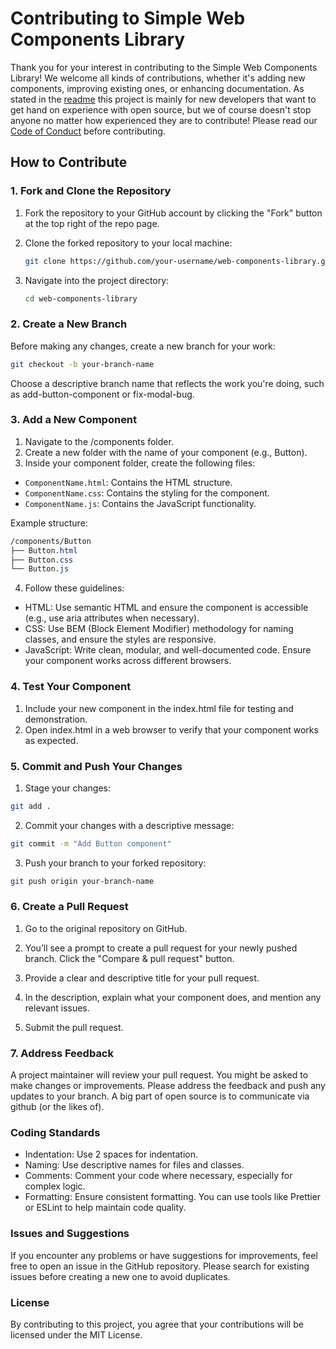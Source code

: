 # Contributing to Simple Web Components Library

Thank you for your interest in contributing to the Simple Web Components Library! We welcome all kinds of contributions, whether it's adding new components, improving existing ones, or enhancing documentation. As stated in the [readme](readme.md) this project is mainly for new developers that want to get hand on experience with open source, but we of course doesn't stop anyone no matter how experienced they are to contribute! Please read our [Code of Conduct](CODE-OF-CONDUCT.md) before contributing.

## How to Contribute

### 1. Fork and Clone the Repository

1. Fork the repository to your GitHub account by clicking the "Fork" button at the top right of the repo page.
2. Clone the forked repository to your local machine:

    ```bash
    git clone https://github.com/your-username/web-components-library.git
    ```

3. Navigate into the project directory:

    ```bash
    cd web-components-library
    ```

### 2. Create a New Branch

Before making any changes, create a new branch for your work:

```bash
git checkout -b your-branch-name
```

Choose a descriptive branch name that reflects the work you're doing, such as add-button-component or fix-modal-bug.

### 3. Add a New Component

1. Navigate to the /components folder.
2. Create a new folder with the name of your component (e.g., Button).
3. Inside your component folder, create the following files:
- `ComponentName.html`: Contains the HTML structure.
- `ComponentName.css`: Contains the styling for the component.
- `ComponentName.js`: Contains the JavaScript functionality.

Example structure:
```css
/components/Button
├── Button.html
├── Button.css
└── Button.js
```

4. Follow these guidelines:
- HTML: Use semantic HTML and ensure the component is accessible (e.g., use aria attributes when necessary).
- CSS: Use BEM (Block Element Modifier) methodology for naming classes, and ensure the styles are responsive.
- JavaScript: Write clean, modular, and well-documented code. Ensure your component works across different browsers.

### 4. Test Your Component

1. Include your new component in the index.html file for testing and demonstration.
2. Open index.html in a web browser to verify that your component works as expected.

### 5. Commit and Push Your Changes

1. Stage your changes:

```bash
git add .
```

2. Commit your changes with a descriptive message:
```bash
git commit -m "Add Button component"
```

3. Push your branch to your forked repository:
```bash
git push origin your-branch-name
```

### 6. Create a Pull Request

1. Go to the original repository on GitHub.

2. You’ll see a prompt to create a pull request for your newly pushed branch. Click the "Compare & pull request" button.

3. Provide a clear and descriptive title for your pull request.

4. In the description, explain what your component does, and mention any relevant issues.

5. Submit the pull request.

### 7. Address Feedback

A project maintainer will review your pull request. You might be asked to make changes or improvements. Please address the feedback and push any updates to your branch. A big part of open source is to communicate via github (or the likes of). 

### Coding Standards
- Indentation: Use 2 spaces for indentation.
- Naming: Use descriptive names for files and classes.
- Comments: Comment your code where necessary, especially for complex logic.
- Formatting: Ensure consistent formatting. You can use tools like Prettier or ESLint to help maintain code quality.

### Issues and Suggestions
If you encounter any problems or have suggestions for improvements, feel free to open an issue in the GitHub repository. Please search for existing issues before creating a new one to avoid duplicates.

### License
By contributing to this project, you agree that your contributions will be licensed under the MIT License.